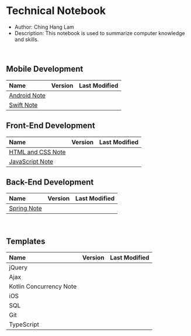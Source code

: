 # Technical Notebook
- Author: Ching Hang Lam
- Description: This notebook is used to summarize computer knowledge and skills.

<br />

## Mobile Development
| Name | Version | Last Modified |
| :-- | :--: | :--: |
| [Android Note](./Android%20Note/README.md) |  |  |
| [Swift Note](./Swift%20Note/README.md) |  |  |

## Front-End Development
| Name | Version | Last Modified |
| :-- | :--: | :--: |
| [HTML and CSS Note](./HTML%20and%20CSS%20Note/README.md) |  |  |
| [JavaScript Note](./JavaScript%20Note/README.md) |  |  |

## Back-End Development
| Name | Version | Last Modified |
| :-- | :--: | :--: |
| [Spring Note](./Spring%20Note/README.md) |  |  |

<br />

## Templates
| Name | Version | Last Modified |
| :-- | :--: | :--: |
| jQuery |  |  |
| Ajax |  |  |
| Kotlin Concurrency Note |  |  |
| iOS |  |  |
| SQL |  |  |
| Git |  |  |
| TypeScript |  |  |

